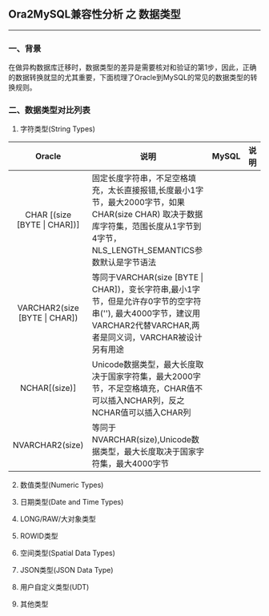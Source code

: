 ## Ora2MySQL兼容性分析 之 数据类型
---

### 一、背景
  在做异构数据库迁移时，数据类型的差异是需要核对和验证的第1步，因此，正确的数据转换就显的尤其重要，下面梳理了Oracle到MySQL的常见的数据类型的转换规则。
### 二、数据类型对比列表

1. 字符类型(String Types)

|Oracle|说明|MySQL|说明|
|:-:|-|-|-|
|CHAR [(size [BYTE \| CHAR])]|固定长度字符串，不足空格填充，太长直接报错,长度最小1字节，最大2000字节，如果CHAR(size CHAR) 取决于数据库字符集，范围长度从1字节到4字节，NLS_LENGTH_SEMANTICS参数默认是字节语法|||
|VARCHAR2(size [BYTE \| CHAR])|等同于VARCHAR(size [BYTE \| CHAR])，变长字符串,最小1字节，但是允许存0字节的空字符串(''), 最大4000字节，建议用VARCHAR2代替VARCHAR,两者是同义词，VARCHAR被设计另有用途|||
|NCHAR[(size)]|Unicode数据类型，最大长度取决于国家字符集，最大2000字节，不足空格填充，CHAR值不可以插入NCHAR列，反之NCHAR值可以插入CHAR列|||
|NVARCHAR2(size)|等同于NVARCHAR(size),Unicode数据类型，最大长度取决于国家字符集，最大4000字节|||





2. 数值类型(Numeric Types)



3. 日期类型(Date and Time Types)



4. LONG/RAW/大对象类型



5. ROWID类型
   
   

6. 空间类型(Spatial Data Types)


7. JSON类型(JSON Data Type)


8. 用户自定义类型(UDT)

9. 其他类型
